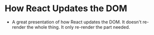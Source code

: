# How React Updates the DOM
- A great presentation of how React updates the DOM. It doesn't re-render the whole thing. It only re-render the part needed. 
